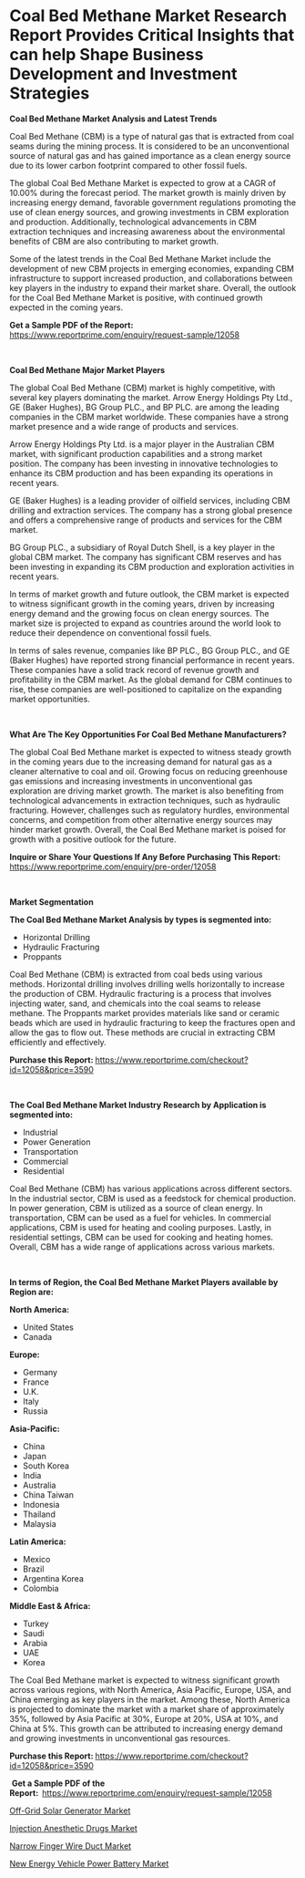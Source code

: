 <p><h1>Coal Bed Methane Market Research Report Provides Critical Insights that can help Shape Business Development and Investment Strategies</h1></p><p><strong>Coal Bed Methane Market Analysis and Latest Trends</strong></p>
<p><p>Coal Bed Methane (CBM) is a type of natural gas that is extracted from coal seams during the mining process. It is considered to be an unconventional source of natural gas and has gained importance as a clean energy source due to its lower carbon footprint compared to other fossil fuels.</p><p>The global Coal Bed Methane Market is expected to grow at a CAGR of 10.00% during the forecast period. The market growth is mainly driven by increasing energy demand, favorable government regulations promoting the use of clean energy sources, and growing investments in CBM exploration and production. Additionally, technological advancements in CBM extraction techniques and increasing awareness about the environmental benefits of CBM are also contributing to market growth.</p><p>Some of the latest trends in the Coal Bed Methane Market include the development of new CBM projects in emerging economies, expanding CBM infrastructure to support increased production, and collaborations between key players in the industry to expand their market share. Overall, the outlook for the Coal Bed Methane Market is positive, with continued growth expected in the coming years.</p></p>
<p><strong>Get a Sample PDF of the Report:&nbsp;</strong> <a href="https://www.reportprime.com/enquiry/request-sample/12058">https://www.reportprime.com/enquiry/request-sample/12058</a></p>
<p>&nbsp;</p>
<p><strong>Coal Bed Methane Major Market Players</strong></p>
<p><p>The global Coal Bed Methane (CBM) market is highly competitive, with several key players dominating the market. Arrow Energy Holdings Pty Ltd., GE (Baker Hughes), BG Group PLC., and BP PLC. are among the leading companies in the CBM market worldwide. These companies have a strong market presence and a wide range of products and services.</p><p>Arrow Energy Holdings Pty Ltd. is a major player in the Australian CBM market, with significant production capabilities and a strong market position. The company has been investing in innovative technologies to enhance its CBM production and has been expanding its operations in recent years.</p><p>GE (Baker Hughes) is a leading provider of oilfield services, including CBM drilling and extraction services. The company has a strong global presence and offers a comprehensive range of products and services for the CBM market.</p><p>BG Group PLC., a subsidiary of Royal Dutch Shell, is a key player in the global CBM market. The company has significant CBM reserves and has been investing in expanding its CBM production and exploration activities in recent years.</p><p>In terms of market growth and future outlook, the CBM market is expected to witness significant growth in the coming years, driven by increasing energy demand and the growing focus on clean energy sources. The market size is projected to expand as countries around the world look to reduce their dependence on conventional fossil fuels.</p><p>In terms of sales revenue, companies like BP PLC., BG Group PLC., and GE (Baker Hughes) have reported strong financial performance in recent years. These companies have a solid track record of revenue growth and profitability in the CBM market. As the global demand for CBM continues to rise, these companies are well-positioned to capitalize on the expanding market opportunities.</p></p>
<p>&nbsp;</p>
<p><strong>What Are The Key Opportunities For Coal Bed Methane Manufacturers?</strong></p>
<p><p>The global Coal Bed Methane market is expected to witness steady growth in the coming years due to the increasing demand for natural gas as a cleaner alternative to coal and oil. Growing focus on reducing greenhouse gas emissions and increasing investments in unconventional gas exploration are driving market growth. The market is also benefiting from technological advancements in extraction techniques, such as hydraulic fracturing. However, challenges such as regulatory hurdles, environmental concerns, and competition from other alternative energy sources may hinder market growth. Overall, the Coal Bed Methane market is poised for growth with a positive outlook for the future.</p></p>
<p><strong>Inquire or Share Your Questions If Any Before Purchasing This Report:</strong> <a href="https://www.reportprime.com/enquiry/pre-order/12058">https://www.reportprime.com/enquiry/pre-order/12058</a></p>
<p>&nbsp;</p>
<p><strong>Market Segmentation</strong></p>
<p><strong>The Coal Bed Methane Market Analysis by types is segmented into:</strong></p>
<p><ul><li>Horizontal Drilling</li><li>Hydraulic Fracturing</li><li>Proppants</li></ul></p>
<p><p>Coal Bed Methane (CBM) is extracted from coal beds using various methods. Horizontal drilling involves drilling wells horizontally to increase the production of CBM. Hydraulic fracturing is a process that involves injecting water, sand, and chemicals into the coal seams to release methane. The Proppants market provides materials like sand or ceramic beads which are used in hydraulic fracturing to keep the fractures open and allow the gas to flow out. These methods are crucial in extracting CBM efficiently and effectively.</p></p>
<p><strong>Purchase this Report:&nbsp;</strong><a href="https://www.reportprime.com/checkout?id=12058&price=3590">https://www.reportprime.com/checkout?id=12058&price=3590</a></p>
<p>&nbsp;</p>
<p><strong>The Coal Bed Methane Market Industry Research by Application is segmented into:</strong></p>
<p><ul><li>Industrial</li><li>Power Generation</li><li>Transportation</li><li>Commercial</li><li>Residential</li></ul></p>
<p><p>Coal Bed Methane (CBM) has various applications across different sectors. In the industrial sector, CBM is used as a feedstock for chemical production. In power generation, CBM is utilized as a source of clean energy. In transportation, CBM can be used as a fuel for vehicles. In commercial applications, CBM is used for heating and cooling purposes. Lastly, in residential settings, CBM can be used for cooking and heating homes. Overall, CBM has a wide range of applications across various markets.</p></p>
<p>&nbsp;</p>
<p><strong>In terms of Region, the Coal Bed Methane Market Players available by Region are:</strong></p>
<p>
    <p> <strong> North America: </strong>
        <ul>
            <li>United States</li>
            <li>Canada</li>
        </ul>
        </p> 
    <p> <strong> Europe: </strong>
        <ul>
            <li>Germany</li>
            <li>France</li>
            <li>U.K.</li>
            <li>Italy</li>
            <li>Russia</li>
        </ul>
        </p> 
    <p> <strong> Asia-Pacific: </strong>
        <ul>
            <li>China</li>
            <li>Japan</li>
            <li>South Korea</li>
            <li>India</li>
            <li>Australia</li>
            <li>China Taiwan</li>
            <li>Indonesia</li>
            <li>Thailand</li>
            <li>Malaysia</li>
        </ul>
        </p> 
    <p> <strong> Latin America: </strong>
        <ul>
            <li>Mexico</li>
            <li>Brazil</li>
            <li>Argentina Korea</li>
            <li>Colombia</li>
        </ul>
        </p> 
    <p> <strong> Middle East & Africa: </strong>
        <ul>
            <li>Turkey</li>
            <li>Saudi</li>
            <li>Arabia</li>
            <li>UAE</li>
            <li>Korea</li>
        </ul>
    </p>
    </p>
<p><p>The Coal Bed Methane market is expected to witness significant growth across various regions, with North America, Asia Pacific, Europe, USA, and China emerging as key players in the market. Among these, North America is projected to dominate the market with a market share of approximately 35%, followed by Asia Pacific at 30%, Europe at 20%, USA at 10%, and China at 5%. This growth can be attributed to increasing energy demand and growing investments in unconventional gas resources.</p></p>
<p><strong>Purchase this Report: </strong><a href="https://www.reportprime.com/checkout?id=12058&price=3590">https://www.reportprime.com/checkout?id=12058&price=3590</a></p>
<p>&nbsp;<strong>Get a Sample PDF of the Report:&nbsp;&nbsp;</strong><a href="https://www.reportprime.com/enquiry/request-sample/12058">https://www.reportprime.com/enquiry/request-sample/12058</a></p>
<p><strong></strong></p>
<p><p><a href="https://view.publitas.com/reportprime-1/off-grid-solar-generator-market-provides-a-comprehensive-analysis-including-a-macro-overview-of-the-market-as-well-as-micro-details-such-as-market-size-and-competitive-landscape/">Off-Grid Solar Generator Market</a></p><p><a href="https://view.publitas.com/reportprime-1/injection-anesthetic-drugs-market-growth-market-trends-covid-19-impact-and-forecasts-for-period-from-2023-2030/">Injection Anesthetic Drugs Market</a></p><p><a href="https://view.publitas.com/reportprime-1/global-narrow-finger-wire-duct-market-by-types-applications-and-major-players-with-regional-growth-rate-analysis-and-development-situation-from-2023-to-2030/">Narrow Finger Wire Duct Market</a></p><p><a href="https://angry-finch-aaf.notion.site/New-Energy-Vehicle-Power-Battery-Market-Size-Focuses-on-Market-Dynamics-In-Depth-Analysis-and-Futur-cff4a858f4ca4e6cb8cc3a2b366e62bd">New Energy Vehicle Power Battery Market</a></p></p>